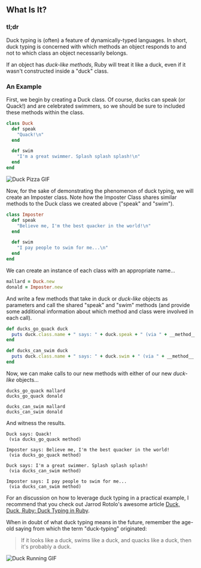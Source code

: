 ## What Is It?

### tl;dr

Duck typing is (often) a feature of dynamically-typed languages. In short, duck typing is concerned with which methods an object responds to and not to which class an object necessarily belongs.

If an object has *duck-like methods*, Ruby will treat it like a duck, even if it wasn't constructed inside a "duck" class.

### An Example

First, we begin by creating a Duck class. Of course, ducks can speak (or Quack!) and are celebrated swimmers, so we should be sure to included these methods within the class.

```ruby
class Duck
  def speak
    "Quack!\n"
  end

  def swim
    "I'm a great swimmer. Splash splash splash!\n"
  end
end
```

![Duck Pizza GIF](http://cdn.jsears.co/duck_pizza.gif)

Now, for the sake of demonstrating the phenomenon of duck typing, we will create an Imposter class. Note how the Imposter Class shares similar methods to the Duck class we created above ("speak" and "swim").

```ruby
class Imposter
  def speak
    "Believe me, I'm the best quacker in the world!\n"
  end

  def swim
    "I pay people to swim for me...\n"
  end
end
```

We can create an instance of each class with an appropriate name...

```ruby
mallard = Duck.new
donald = Imposter.new
```

And write a few methods that take in duck or *duck-like* objects as parameters and call the shared "speak" and "swim" methods (and provide some additional information about which method and class were involved in each call).

```ruby
def ducks_go_quack duck
  puts duck.class.name + " says: " + duck.speak + " (via " + __method__.to_s + " method)\n\n"
end

def ducks_can_swim duck
  puts duck.class.name + " says: " + duck.swim + " (via " + __method__.to_s + " method)\n\n"
end
```

Now, we can make calls to our new methods with either of our new *duck-like* objects...

```
ducks_go_quack mallard
ducks_go_quack donald

ducks_can_swim mallard
ducks_can_swim donald
```

And witness the results.

```
Duck says: Quack!
 (via ducks_go_quack method)

Imposter says: Believe me, I'm the best quacker in the world!
 (via ducks_go_quack method)

Duck says: I'm a great swimmer. Splash splash splash!
 (via ducks_can_swim method)

Imposter says: I pay people to swim for me...
 (via ducks_can_swim method)
```

For an discussion on how to leverage duck typing in a practical example, I recommend that you check out Jarrod Rotolo's awesome article [Duck, Duck, Ruby: Duck Typing in Ruby](http://revelry.co/duck-typing-with-ruby/ "Duck, Duck, Ruby: Duck Typing in Ruby").

When in doubt of what duck typing means in the future, remember the age-old saying from which the term "duck-typing" originated:

> If it looks like a duck, swims like a duck, and quacks like a duck, then it's probably a duck.

![Duck Running GIF](http://cdn.jsears.co/duck_running.gif)
